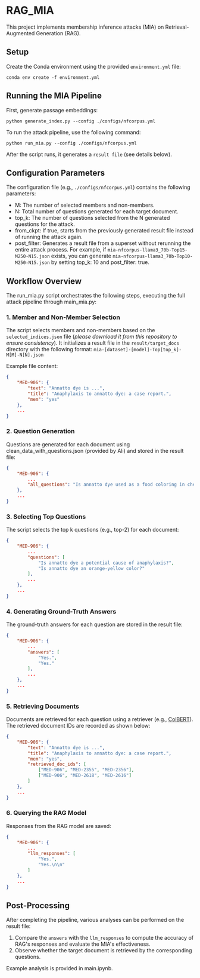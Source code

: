 # RAG_MIA

This project implements membership inference attacks (MIA) on Retrieval-Augmented Generation (RAG).

## Setup

Create the Conda environment using the provided `environment.yml` file:

`conda env create -f environment.yml`

## Running the MIA Pipeline

First, generate passage embeddings:

`python generate_index.py --config ./configs/nfcorpus.yml`

To run the attack pipeline, use the following command:

`python run_mia.py --config ./configs/nfcorpus.yml`

After the script runs, it generates a `result file` (see details below).

## Configuration Parameters

The configuration file (e.g., `./configs/nfcorpus.yml`) contains the following parameters:

- M: The number of selected members and non-members.
- N: Total number of questions generated for each target document.
- top_k: The number of questions selected from the N generated questions for the attack.
- from_ckpt: If true, starts from the previously generated result file instead of running the attack again.
- post_filter: Generates a result file from a superset without rerunning the entire attack process. For example, if `mia-nfcorpus-llama3_70b-Top15-M250-N15.json` exists, you can generate `mia-nfcorpus-llama3_70b-Top10-M250-N15.json` by setting top_k: 10 and post_filter: true.

## Workflow Overview

The run_mia.py script orchestrates the following steps, executing the full attack pipeline through main_mia.py:

### 1. Member and Non-Member Selection

The script selects members and non-members based on the `selected_indices.json` file (*please download it from this repository to ensure consistency*). It initializes a result file in the `result/target_docs` directory with the following format:
`mia-[dataset]-[model]-Top[top_k]-M[M]-N[N].json`

Example file content:
```json
{
    "MED-906": {
        "text": "Annatto dye is ...",
        "title": "Anaphylaxis to annatto dye: a case report.",
        "mem": "yes"
    },
    ...
}
```


### 2. Question Generation

Questions are generated for each document using clean_data_with_questions.json (provided by Ali) and stored in the result file:

```json
{
    "MED-906": {
        ...
        "all_questions": "Is annatto dye used as a food coloring in cheeses?\nCan annatto dye cause urticaria as an adverse reaction?..."
    },
    ...
}
```

### 3. Selecting Top Questions

The script selects the top k questions (e.g., top-2) for each document:
```json
{
    "MED-906": {
        ...
        "questions": [
            "Is annatto dye a potential cause of anaphylaxis?",
            "Is annatto dye an orange-yellow color?"
        ],
        ...
    },
    ...
}
```
### 4. Generating Ground-Truth Answers
The ground-truth answers for each question are stored in the result file:
```json
{
    "MED-906": {
        ...
        "answers": [
            "Yes.",
            "Yes."
        ],
        ...
    },
    ...
}
```
### 5. Retrieving Documents

Documents are retrieved for each question using a retriever (e.g., [ColBERT](https://github.com/stanford-futuredata/ColBERT)). The retrieved document IDs are recorded as shown below:

```json
{
    "MED-906": {
        "text": "Annatto dye is ...",
        "title": "Anaphylaxis to annatto dye: a case report.",
        "mem": "yes",
        "retrieved_doc_ids": [
            ["MED-906", "MED-2355", "MED-2356"],
            ["MED-906", "MED-2618", "MED-2616"]
        ]
    },
    ...
}
```
### 6. Querying the RAG Model
Responses from the RAG model are saved:
```json
{
    "MED-906": {
        ...
        "llm_responses": [
            "Yes.",
            "Yes.\n\n"
        ]
    },
    ...
}
```

## Post-Processing

After completing the pipeline, various analyses can be performed on the result file:
1. Compare the `answers` with the `llm_responses` to compute the accuracy of RAG's responses and evaluate the MIA's effectiveness.
2. Observe whether the target document is retrieved by the corresponding questions.

Example analysis is provided in main.ipynb.